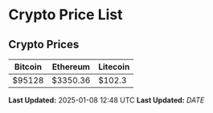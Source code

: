 # Crypto Price List

## Crypto Prices
| Bitcoin | Ethereum | Litecoin |
| ------- | -------- | -------- |
| $95128 | $3350.36 | $102.3 |
**Last Updated:** 2025-01-08 12:48 UTC
**Last Updated:** $DATE$
